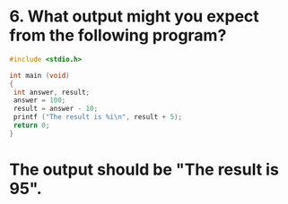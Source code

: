 # 6. What output might you expect from the following program?
```C
#include <stdio.h>

int main (void)
{
 int answer, result;
 answer = 100;
 result = answer - 10;
 printf ("The result is %i\n", result + 5);
 return 0;
}
```
# The output should be "The result is 95".

